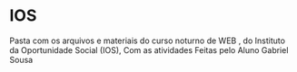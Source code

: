 # IOS

Pasta com os arquivos e materiais do curso noturno de WEB , do Instituto da Oportunidade Social (IOS), Com as atividades Feitas pelo Aluno Gabriel Sousa 
